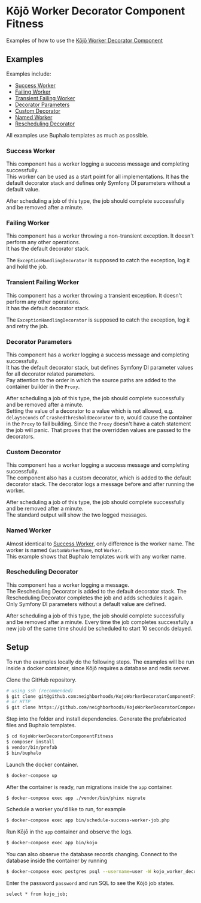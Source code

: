 # Kōjō Worker Decorator Component Fitness

Examples of how to use the [Kōjō Worker Decorator Component](https://github.com/neighborhoods/KojoWorkerDecoratorComponent)

## Examples

Examples include:
* [Success Worker](#success-worker)
* [Failing Worker](#failing-worker)
* [Transient Failing Worker](#transient-failing-worker)
* [Decorator Parameters](#decorator-parameters)
* [Custom Decorator](#custom-decorator)
* [Named Worker](#named-worker)
* [Rescheduling Decorator](#rescheduling-decorator)

All examples use Buphalo templates as much as possible.

### Success Worker

This component has a worker logging a success message and completing successfully.  
This worker can be used as a start point for all implementations. It has the default decorator stack and defines only Symfony DI parameters without a default value.

After scheduling a job of this type, the job should complete successfully and be removed after a minute.

### Failing Worker

This component has a worker throwing a non-transient exception. It doesn't perform any other operations.  
It has the default decorator stack.

The `ExceptionHandlingDecorator` is supposed to catch the exception, log it and hold the job.

### Transient Failing Worker

This component has a worker throwing a transient exception. It doesn't perform any other operations.  
It has the default decorator stack.

The `ExceptionHandlingDecorator` is supposed to catch the exception, log it and retry the job.

### Decorator Parameters

This component has a worker logging a success message and completing successfully.  
It has the default decorator stack, but defines Symfony DI parameter values for all decorator related parameters.  
Pay attention to the order in which the source paths are added to the container builder in the `Proxy`.

After scheduling a job of this type, the job should complete successfully and be removed after a minute.  
Setting the value of a decorator to a value which is not allowed, e.g. `delaySeconds` of `CrashedThresholdDecorator` to `0`, would cause the container in the `Proxy` to fail building. Since the `Proxy` doesn't have a catch statement the job will panic. That proves that the overridden values are passed to the decorators.

### Custom Decorator

This component has a worker logging a success message and completing successfully.  
The component also has a custom decorator, which is added to the default decorator stack. The decorator logs a message before and after running the worker.

After scheduling a job of this type, the job should complete successfully and be removed after a minute.  
The standard output will show the two logged messages.

### Named Worker

Almost identical to [Success Worker](#success-worker), only difference is the worker name. The worker is named `CustomWorkerName`, not `Worker`.  
This example shows that Buphalo templates work with any worker name.

### Rescheduling Decorator

This component has a worker logging a message.  
The Rescheduling Decorator is added to the default decorator stack. The Rescheduling Decorator completes the job and adds schedules it again. Only Symfony DI parameters without a default value are defined.

After scheduling a job of this type, the job should complete successfully and be removed after a minute. Every time the job completes successfully a new job of the same time should be scheduled to start 10 seconds delayed.

## Setup

To run the examples locally do the following steps. The examples will be run inside a docker container, since Kōjō requires a database and redis server.

Clone the GitHub repository.
``` bash
# using ssh (recommended)
$ git clone git@github.com:neighborhoods/KojoWorkerDecoratorComponentFitness.git
# or HTTP
$ git clone https://github.com/neighborhoods/KojoWorkerDecoratorComponentFitness.git
```
Step into the folder and install dependencies. Generate the prefabricated files and Buphalo templates.
``` bash
$ cd KojoWorkerDecoratorComponentFitness
$ composer install
$ vendor/bin/prefab
$ bin/buphalo
```
Launch the docker container.
``` bash
$ docker-compose up
```
After the container is ready, run migrations inside the `app` container.
``` bash
$ docker-compose exec app ./vendor/bin/phinx migrate
```

Schedule a worker you'd like to run, for example
``` bash
$ docker-compose exec app bin/schedule-success-worker-job.php 
```
Run Kōjō in the `app` container and observe the logs.
``` bash
$ docker-compose exec app bin/kojo
```
You can also observe the database records changing. Connect to the database inside the container by running
``` bash
$ docker-compose exec postgres psql --username=user -W kojo_worker_decorator_component_fitness
```
Enter the password `password` and run SQL to see the Kōjō job states.
``` postgresql
select * from kojo_job;
```
